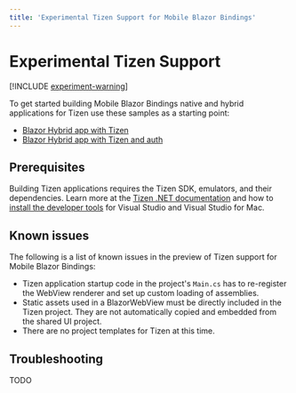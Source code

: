```yaml
---
title: 'Experimental Tizen Support for Mobile Blazor Bindings'
---
```


# Experimental Tizen Support

[!INCLUDE [experiment-warning](../includes/experiment-warning.md)]

To get started building Mobile Blazor Bindings native and hybrid applications for Tizen use these samples as a starting point:

* [Blazor Hybrid app with Tizen](https://github.com/xamarin/MobileBlazorBindings/tree/master/samples/HybridApp/HybridApp.Tizen)
* [Blazor Hybrid app with Tizen and auth](https://github.com/xamarin/MobileBlazorBindings/tree/master/samples/HybridAuthSample/HybridAuthApp.Tizen)

## Prerequisites

Building Tizen applications requires the Tizen SDK, emulators, and their dependencies. Learn more at the [Tizen .NET documentation](/xamarin/xamarin-forms/platform/other/tizen) and how to [install the developer tools](https://developer.tizen.org/development/tizen-extensions-visual-studio-family) for Visual Studio and Visual Studio for Mac.

## Known issues

The following is a list of known issues in the preview of Tizen support for Mobile Blazor Bindings:

* Tizen application startup code in the project's `Main.cs` has to re-register the WebView renderer and set up custom loading of assemblies.
* Static assets used in a BlazorWebView must be directly included in the Tizen project. They are not automatically copied and embedded from the shared UI project.
* There are no project templates for Tizen at this time.

## Troubleshooting

TODO
